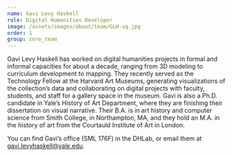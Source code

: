 ```yaml
---
name: Gavi Levy Haskell
role: Digital Humanities Developer
image: /assets/images/about/team/GLH-sq.jpg
order: 1
group: core_team
---
```


Gavi Levy Haskell has worked on digital humanities projects in formal and informal capacities for about a decade, ranging from 3D modeling to curriculum development to mapping. They recently served as the Technology Fellow at the Harvard Art Museums, generating visualizations of the collection’s data and collaborating on digital projects with faculty, students, and staff for a gallery space in the museum. Gavi is also a Ph.D. candidate in Yale’s History of Art Department, where they are finishing their dissertation on visual narrative. Their B.A. is in art history and computer science from Smith College, in Northampton, MA, and they hold an M.A. in the history of art from the Courtauld Institute of Art in London.  

You can find Gavi’s office (SML 176F) in the DHLab, or email them at [gavi.levyhaskell@yale.edu](mailto:gavi.levyhaskell@yale.edu).